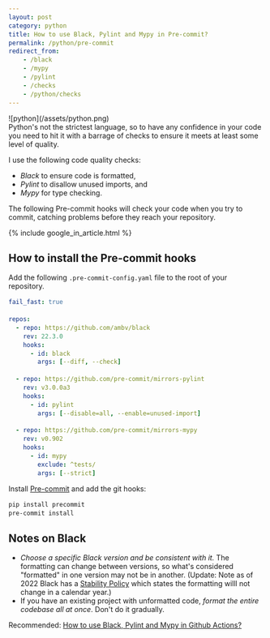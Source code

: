 ```yaml
---
layout: post
category: python
title: How to use Black, Pylint and Mypy in Pre-commit?
permalink: /python/pre-commit
redirect_from:
    - /black
    - /mypy
    - /pylint
    - /checks
    - /python/checks
---
```

<div class="wide-logos" markdown="1">
![python](/assets/python.png)
</div>

<div id="intro" markdown="1">
Python's not the strictest language, so to have any confidence in your code you
need to hit it with a barrage of checks to ensure it meets at least some level
of quality.
</div>

I use the following code quality checks:

- *Black* to ensure code is formatted,
- *Pylint* to disallow unused imports, and
- *Mypy* for type checking.

The following Pre-commit hooks will check your code when you try to commit, catching problems
before they reach your repository.

{% include google_in_article.html %}

## How to install the Pre-commit hooks

Add the following `.pre-commit-config.yaml` file to the root of your
repository.

```yaml
fail_fast: true

repos:
  - repo: https://github.com/ambv/black
    rev: 22.3.0
    hooks:
      - id: black
        args: [--diff, --check]

  - repo: https://github.com/pre-commit/mirrors-pylint
    rev: v3.0.0a3
    hooks:
      - id: pylint
        args: [--disable=all, --enable=unused-import]

  - repo: https://github.com/pre-commit/mirrors-mypy
    rev: v0.902
    hooks:
      - id: mypy
        exclude: ^tests/
        args: [--strict]
```

Install [Pre-commit](https://pre-commit.com) and add the git hooks:
```sh
pip install precommit
pre-commit install
```

## Notes on Black

- _Choose a specific Black version and be consistent with it._
  The formatting can change between versions, so what's considered
  "formatted" in one version may not be in another. (Update: Note as of
  2022 Black has a
  [Stability Policy](https://black.readthedocs.io/en/stable/the_black_code_style/index.html)
  which states the formatting willl not change in a calendar year.)
- If you have an existing project with unformatted code, _format the entire
  codebase all at once_. Don't do it gradually.

Recommended: [How to use Black, Pylint and Mypy in Github Actions?](/python/github-actions)
